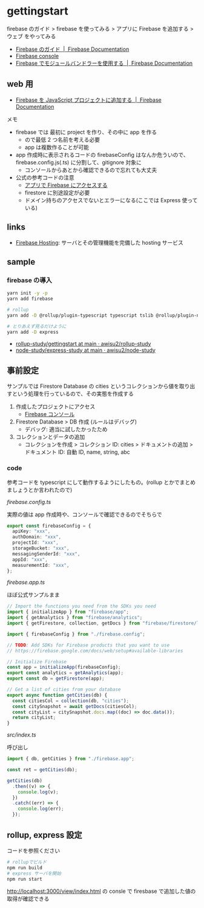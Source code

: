 # gettingstart

firebase のガイド > firebase を使ってみる > アプリに Firebase を追加する > ウェブ をやってみる

- [Firebase のガイド  \|  Firebase Documentation](https://firebase.google.com/docs/guides?hl=ja)
- [Firebase console](https://console.firebase.google.com/u/0/)
- [Firebase でモジュールバンドラーを使用する  \|  Firebase Documentation](https://firebase.google.com/docs/web/module-bundling)

## web 用

- [Firebase を JavaScript プロジェクトに追加する  \|  Firebase Documentation](https://firebase.google.com/docs/web/setup?hl=ja)

メモ

- firebase では 最初に project を作り、その中に app を作る
  - ので最低 2 つ名前を考える必要
  - app は複数作ることが可能
- app 作成時に表示されるコードの firebaseConfig はなんか危ういので、firebase.config.js(.ts) に分割して、gitignore 対象に
  - コンソールからあとから確認できるので忘れても大丈夫
- 公式の参考コードの注意
  - [アプリで Firebase にアクセスする](https://firebase.google.com/docs/web/setup?hl=ja#access-firebase)
  - firestore に別途設定が必要
  - ドメイン持ちのアクセスでないとエラーになる(ここでは Express 使っている)

## links

- [Firebase Hosting](https://firebase.google.com/docs/hosting/?authuser=0): サーバとその管理機能を完備した hosting サービス

## sample

### firebase の導入

```bash
yarn init -y -p
yarn add firebase

# rollup
yarn add -D @rollup/plugin-typescript typescript tslib @rollup/plugin-node-resolve

# とりあえず見るだけように
yarn add -D express
```

- [rollup\-study/gettingstart at main · awisu2/rollup\-study](https://github.com/awisu2/rollup-study/tree/main/gettingstart#typescriipt-%E5%AF%BE%E5%BF%9C)
- [node\-study/express\-study at main · awisu2/node\-study](https://github.com/awisu2/node-study/tree/main/express-study)

## 事前設定

サンプルでは Firestore Database の cities というコレクションから値を取り出すという処理を行っているので、その実態を作成する

1. 作成したプロジェクトにアクセス
   - [Firebase コンソール](https://console.firebase.google.com/u/0/)
2. Firestore Database > DB 作成 (ルールはデバッグ)
   - デバッグ: 適当に試したかったため
3. コレクションとデータの追加
   - コレクションを作成 > コレクション ID: cities > ドキュメントの追加 > ドキュメント ID: 自動 ID, name, string, abc

### code

参考コードを typescript にして動作するようにしたもの。(rollup とかでまとめましょうとか言われたので)

_firebase.config.ts_

実際の値は app 作成時や、コンソールで確認できるのでそちらで

```ts
export const firebaseConfig = {
  apiKey: "xxx",
  authDomain: "xxx",
  projectId: "xxx",
  storageBucket: "xxx",
  messagingSenderId: "xxx",
  appId: "xxx",
  measurementId: "xxx",
};
```

_firebase.app.ts_

ほぼ公式サンプルまま

```ts
// Import the functions you need from the SDKs you need
import { initializeApp } from "firebase/app";
import { getAnalytics } from "firebase/analytics";
import { getFirestore, collection, getDocs } from "firebase/firestore/lite";

import { firebaseConfig } from "./firebase.config";

// TODO: Add SDKs for Firebase products that you want to use
// https://firebase.google.com/docs/web/setup#available-libraries

// Initialize Firebase
const app = initializeApp(firebaseConfig);
export const analytics = getAnalytics(app);
export const db = getFirestore(app);

// Get a list of cities from your database
export async function getCities(db) {
  const citiesCol = collection(db, "cities");
  const citySnapshot = await getDocs(citiesCol);
  const cityList = citySnapshot.docs.map((doc) => doc.data());
  return cityList;
}
```

_src/index.ts_

呼び出し

```ts
import { db, getCities } from "./firebase.app";

const ret = getCities(db);

getCities(db)
  .then((v) => {
    console.log(v);
  })
  .catch((err) => {
    console.log(err);
  });
```

## rollup, express 設定

コードを参照ください

```bash
# rollupでビルド
npm run build
# express サーバを開始
npm run start
```

[http://localhost:3000/view/index.html](http://localhost:3000/view/index.html) の consle で firesbase で追加した値の取得が確認できる
